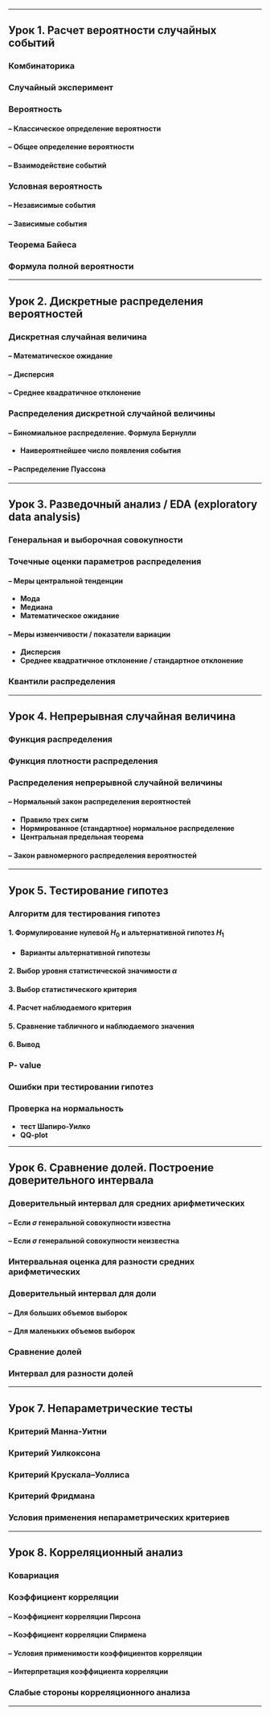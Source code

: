 ***
## Урок 1. Расчет вероятности случайных событий

### Комбинаторика

### Случайный эксперимент

### Вероятность
#### – Классическое определение вероятности
#### – Общее определение вероятности
#### – Взаимодействие событий

### Условная вероятность
#### – Независимые события
#### – Зависимые события

### Теорема Байеса

### Формула полной вероятности

***
## Урок 2. Дискретные распределения вероятностей

### Дискретная случайная величина
#### – Математическое ожидание
#### – Дисперсия
#### – Среднее квадратичное отклонение

### Распределения дискретной случайной величины
#### – Биномиальное распределение. Формула Бернулли
* **Наивероятнейшее число появления события**
#### – Распределение Пуассона

***
## Урок 3. Разведочный анализ / EDA (exploratory data analysis)

### Генеральная и выборочная совокупности 

### Точечные оценки параметров распределения
#### – Меры центральной тенденции
* **Мода**
* **Медиана**
* **Математическое ожидание**
#### – Меры изменчивости / показатели вариации
* **Дисперсия**
* **Среднее квадратичное отклонение / стандартное отклонение**

### Квантили распределения

***
## Урок 4. Непрерывная случайная величина

### Функция распределения

### Функция плотности распределения

### Распределения непрерывной случайной величины
#### – Нормальный закон распределения вероятностей
* **Правило трех сигм**
* **Нормированное (стандартное) нормальное распределение**
* **Центральная предельная теорема**
#### – Закон равномерного распределения вероятностей

***
## Урок 5. Тестирование гипотез

### Алгоритм для тестирования гипотез
#### 1. Формулирование нулевой $H_0$ и альтернативной гипотез $H_1$
* **Варианты альтернативной гипотезы**
#### 2. Выбор уровня статистической значимости $\alpha$
#### 3. Выбор статистического критерия
#### 4. Расчет наблюдаемого критерия
#### 5. Сравнение табличного и наблюдаемого значения
#### 6. Вывод

### P- value

### Ошибки при тестировании гипотез

### Проверка на нормальность
* **тест Шапиро-Уилко**
* **QQ-plot**

***
## Урок 6. Сравнение долей. Построение доверительного интервала

### Доверительный интервал для средних арифметических
#### – Если $\sigma$ генеральной совокупности известна
#### – Если $\sigma$ генеральной совокупности неизвестна

### Интервальная оценка для разности средних арифметических

### Доверительный интервал для доли
#### – Для больших объемов выборок
#### – Для маленьких объемов выборок

### Сравнение долей

### Интервал для разности долей

***
## Урок 7. Непараметрические тесты

### Критерий Манна-Уитни
### Критерий Уилкоксона
### Критерий Крускала–Уоллиса
### Критерий Фридмана
### Условия применения непараметрических критериев

***
## Урок 8. Корреляционный анализ

### Ковариация

### Коэффициент корреляции
#### – Коэффициент корреляции Пирсона
#### – Коэффициент корреляции Спирмена
#### – Условия применимости коэффициентов корреляции
#### – Интерпретация коэффициента корреляции

### Слабые стороны корреляционного анализа

***